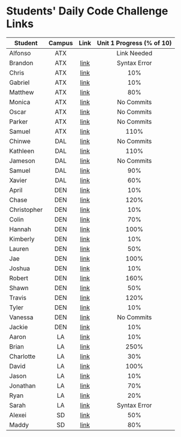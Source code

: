 # Students' Daily Code Challenge Links

|Student|Campus|Link|Unit 1 Progress (% of 10)|
|---|:---:|:---:|:---:|
| Alfonso | ATX |  | Link Needed |
| Brandon | ATX | [link](https://git.generalassemb.ly/Bsacco9814/daily-js-code-challenges) | Syntax Error |
| Chris | ATX | [link](https://git.generalassemb.ly/ChrisChroma/daily-js-code-challenges) | 10% |
| Gabriel | ATX | [link](https://git.generalassemb.ly/gabivarella/daily-js-code-challenges) | 10% |
| Matthew | ATX | [link](https://git.generalassemb.ly/mjmoquin/daily-js-code-challenges) | 80% |
| Monica | ATX | [link](https://git.generalassemb.ly/monicamartinez64/daily-js-code-challenges) | No Commits |
| Oscar | ATX | [link](https://git.generalassemb.ly/oscarf1005/daily-js-code-challenges) | No Commits |
| Parker | ATX | [link](https://git.generalassemb.ly/ParkerOH/daily-js-code-challenges) | No Commits |
| Samuel | ATX | [link](https://git.generalassemb.ly/sammyt/daily-js-code-challenges) | 110% |
| Chinwe | DAL | [link](https://git.generalassemb.ly/chinwe2020/daily-js-code-challenges) | No Commits |
| Kathleen | DAL | [link](https://git.generalassemb.ly/kstick/daily-js-code-challenges) | 110% |
| Jameson | DAL | [link](https://git.generalassemb.ly/Jaice561/daily-js-code-challenges) | No Commits |
| Samuel | DAL | [link](https://git.generalassemb.ly/samuel117/daily-js-code-challenges) | 90% |
| Xavier | DAL | [link](https://git.generalassemb.ly/xaviermarquezdelaplata/daily-js-code-challenges) | 60% |
| April | DEN | [link](https://git.generalassemb.ly/aprilkrgonzales/daily-js-code-challenges) | 10% |
| Chase | DEN | [link](https://git.generalassemb.ly/chasewri/daily-js-code-challenges) | 120% |
| Christopher | DEN | [link](https://git.generalassemb.ly/CViolante/daily-js-code-challenges) | 10% |
| Colin | DEN | [link](https://git.generalassemb.ly/colin96man/daily-js-code-challenges) | 70% |
| Hannah | DEN | [link](https://git.generalassemb.ly/hbrantley10/daily-js-code-challenges) | 100% |
| Kimberly | DEN | [link](https://git.generalassemb.ly/kimberlyalord/daily-js-code-challenges) | 10% |
| Lauren | DEN | [link](https://git.generalassemb.ly/laurenmengert/daily-js-code-challenges) | 50% |
| Jae | DEN | [link](https://git.generalassemb.ly/hoodieee/daily-js-code-challenges) | 100% |
| Joshua | DEN | [link](https://git.generalassemb.ly/joshfern24/daily-js-code-challenges) | 10% |
| Robert | DEN | [link](https://git.generalassemb.ly/rperillo1/daily-js-code-challenges) | 160% |
| Shawn | DEN | [link](https://git.generalassemb.ly/sgluchacki/daily-js-code-challenges) | 50% |
| Travis | DEN | [link](https://git.generalassemb.ly/TCashion44/daily-js-code-challenges) | 120% |
| Tyler | DEN | [link](https://git.generalassemb.ly/tawlur/daily-js-code-challenges) | 10% |
| Vanessa | DEN | [link](https://git.generalassemb.ly/vanessalarsen33/daily-js-code-challenges) | No Commits |
| Jackie | DEN | [link](https://git.generalassemb.ly/JackieDenver/daily-js-code-challenges) | 10% |
| Aaron | LA | [link](https://git.generalassemb.ly/asmith-asmith/daily-js-code-challenges) | 10% |
| Brian | LA | [link](https://git.generalassemb.ly/bliu7/daily-js-code-challenges) | 250% |
| Charlotte | LA | [link](https://git.generalassemb.ly/charlottepak/daily-js-code-challenges) | 30% |
| David | LA | [link](https://git.generalassemb.ly/davesheinbein/daily-js-code-challenges) | 100% |
| Jason | LA | [link](https://git.generalassemb.ly/JHur/daily-js-code-challenges) | 10% |
| Jonathan | LA | [link](https://git.generalassemb.ly/JonathanLane/daily-js-code-challenges) | 70% |
| Ryan | LA | [link](https://git.generalassemb.ly/Naryx/daily-js-code-challenges) | 20% |
| Sarah | LA | [link](https://git.generalassemb.ly/srosky/daily-js-code-challenges) | Syntax Error |
| Alexei | SD | [link](https://git.generalassemb.ly/audarbe/daily-js-code-challenges) | 50% |
| Maddy | SD | [link](https://git.generalassemb.ly/maddy-v/daily-js-code-challenges) | 80% |


